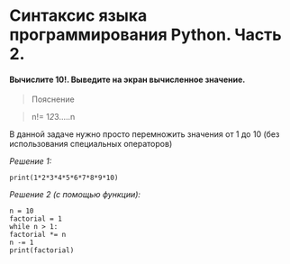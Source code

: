 # Синтаксис языка программирования Python. Часть 2.
#### Вычислите 10!. Выведите на экран вычисленное значение.
> Пояснение

> n!= 1*2*3.....n

В данной задаче нужно просто перемножить значения от 1 до 10 (без использования специальных операторов)

*Решение 1:*
```
print(1*2*3*4*5*6*7*8*9*10)
```
*Решение 2 (с помощью функции):*
```
n = 10
factorial = 1
while n > 1:
factorial *= n
n -= 1
print(factorial)
``` 

